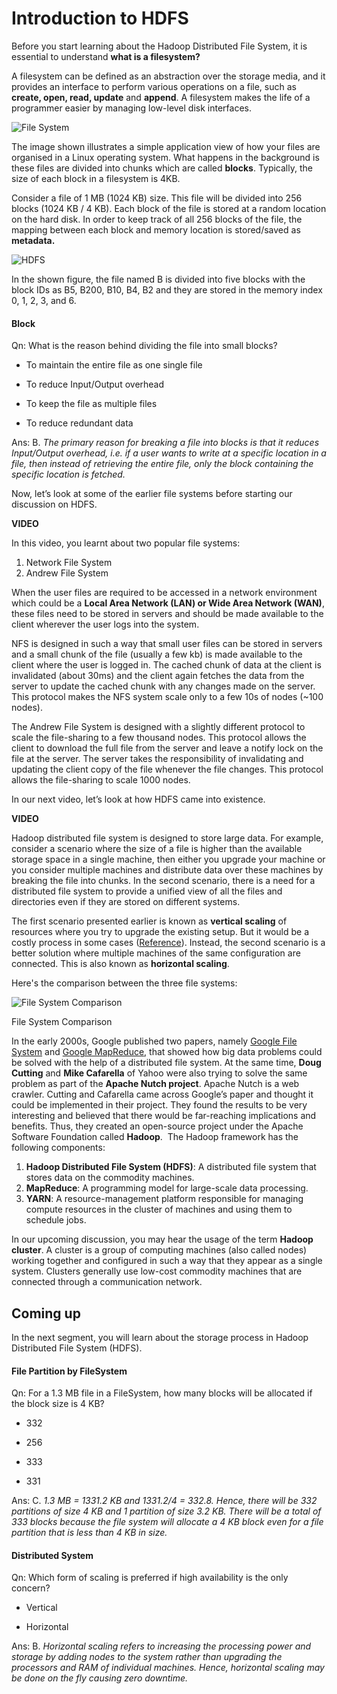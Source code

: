 # Introduction to HDFS

Before you start learning about the Hadoop Distributed File System, it is essential to understand **what is a filesystem?**

A filesystem can be defined as an abstraction over the storage media, and it provides an interface to perform various operations on a file, such as **create, open, read, update** and **append**. A filesystem makes the life of a programmer easier by managing low-level disk interfaces.

![File System](https://i.ibb.co/Zmgwrb4/File-System.png)

The image shown illustrates a simple application view of how your files are organised in a Linux operating system. What happens in the background is these files are divided into chunks which are called **blocks**. Typically, the size of each block in a filesystem is 4KB.

Consider a file of 1 MB (1024 KB) size. This file will be divided into 256 blocks (1024 KB / 4 KB). Each block of the file is stored at a random location on the hard disk. In order to keep track of all 256 blocks of the file, the mapping between each block and memory location is stored/saved as **metadata.**

![HDFS](https://i.ibb.co/xhpTZQm/HDFS.png)

In the shown figure, the file named B is divided into five blocks with the block IDs as B5, B200, B10, B4, B2 and they are stored in the memory index 0, 1, 2, 3, and 6.

#### Block

Qn: What is the reason behind dividing the file into small blocks?

- To maintain the entire file as one single file

- To reduce Input/Output overhead

- To keep the file as multiple files

- To reduce redundant data

Ans: B. *The primary reason for breaking a file into blocks is that it reduces Input/Output overhead, i.e. if a user wants to write at a specific location in a file, then instead of retrieving the entire file, only the block containing the specific location is fetched.*

Now, let’s look at some of the earlier file systems before starting our discussion on HDFS.

**VIDEO**

In this video, you learnt about two popular file systems:

1. Network File System
2. Andrew File System

When the user files are required to be accessed in a network environment which could be a **Local Area Network (LAN) or Wide Area Network (WAN)**, these files need to be stored in servers and should be made available to the client wherever the user logs into the system.

NFS is designed in such a way that small user files can be stored in servers and a small chunk of the file (usually a few kb) is made available to the client where the user is logged in. The cached chunk of data at the client is invalidated (about 30ms) and the client again fetches the data from the server to update the cached chunk with any changes made on the server. This protocol makes the NFS system scale only to a few 10s of nodes (~100 nodes).

The Andrew File System is designed with a slightly different protocol to scale the file-sharing to a few thousand nodes. This protocol allows the client to download the full file from the server and leave a notify lock on the file at the server. The server takes the responsibility of invalidating and updating the client copy of the file whenever the file changes. This protocol allows the file-sharing to scale 1000 nodes.

In our next video, let’s look at how HDFS came into existence.

**VIDEO**

Hadoop distributed file system is designed to store large data. For example, consider a scenario where the size of a file is higher than the available storage space in a single machine, then either you upgrade your machine or you consider multiple machines and distribute data over these machines by breaking the file into chunks. In the second scenario, there is a need for a distributed file system to provide a unified view of all the files and directories even if they are stored on different systems.

The first scenario presented earlier is known as **vertical scaling** of resources where you try to upgrade the existing setup. But it would be a costly process in some cases ([Reference](https://dba.stackexchange.com/questions/102179/why-is-vertical-scaling-expensive)). Instead, the second scenario is a better solution where multiple machines of the same configuration are connected. This is also known as **horizontal scaling**.

Here's the comparison between the three file systems:

![File System Comparison](https://i.ibb.co/SxP5bzT/File-System-Comparision.jpg)

File System Comparison

In the early 2000s, Google published two papers, namely [Google File System](https://static.googleusercontent.com/media/research.google.com/en//archive/gfs-sosp2003.pdf) and [Google MapReduce](https://static.googleusercontent.com/media/research.google.com/en//archive/mapreduce-osdi04.pdf), that showed how big data problems could be solved with the help of a distributed file system. At the same time, **Doug Cutting** and **Mike Cafarella** of Yahoo were also trying to solve the same problem as part of the **Apache Nutch project**. Apache Nutch is a web crawler. Cutting and Cafarella came across Google’s paper and thought it could be implemented in their project. They found the results to be very interesting and believed that there would be far-reaching implications and benefits. Thus, they created an open-source project under the Apache Software Foundation called **Hadoop**.  The Hadoop framework has the following components:

1. **Hadoop Distributed File System (HDFS)**: A distributed file system that stores data on the commodity machines.
2. **MapReduce**: A programming model for large-scale data processing.
3. **YARN**: A resource-management platform responsible for managing compute resources in the cluster of machines and using them to schedule jobs.

In our upcoming discussion, you may hear the usage of the term **Hadoop cluster**. A cluster is a group of computing machines (also called nodes) working together and configured in such a way that they appear as a single system. Clusters generally use low-cost commodity machines that are connected through a communication network.

## Coming up

In the next segment, you will learn about the storage process in Hadoop Distributed File System (HDFS).

#### File Partition by FileSystem

Qn: For a 1.3 MB file in a FileSystem, how many blocks will be allocated if the block size is 4 KB?

- 332

- 256

- 333

- 331

Ans: C. *1.3 MB = 1331.2 KB and 1331.2/4 = 332.8. Hence, there will be 332 partitions of size 4 KB and 1 partition of size 3.2 KB. There will be a total of 333 blocks because the file system will allocate a 4 KB block even for a file partition that is less than 4 KB in size.*

#### Distributed System

Qn: Which form of scaling is preferred if high availability is the only concern?

- Vertical

- Horizontal

Ans: B. *Horizontal scaling refers to increasing the processing power and storage by adding nodes to the system rather than upgrading the processors and RAM of individual machines. Hence, horizontal scaling may be done on the fly causing zero downtime.*
